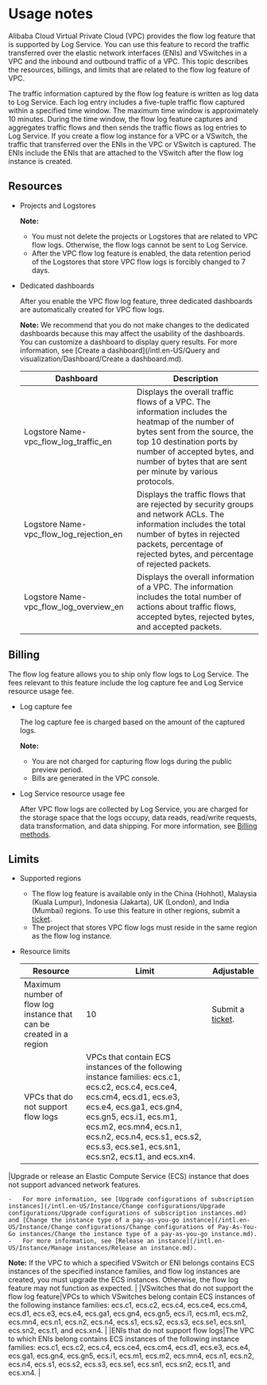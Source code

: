 # Usage notes

Alibaba Cloud Virtual Private Cloud \(VPC\) provides the flow log feature that is supported by Log Service. You can use this feature to record the traffic transferred over the elastic network interfaces \(ENIs\) and VSwitches in a VPC and the inbound and outbound traffic of a VPC. This topic describes the resources, billings, and limits that are related to the flow log feature of VPC.

The traffic information captured by the flow log feature is written as log data to Log Service. Each log entry includes a five-tuple traffic flow captured within a specified time window. The maximum time window is approximately 10 minutes. During the time window, the flow log feature captures and aggregates traffic flows and then sends the traffic flows as log entries to Log Service. If you create a flow log instance for a VPC or a VSwitch, the traffic that transferred over the ENIs in the VPC or VSwitch is captured. The ENIs include the ENIs that are attached to the VSwitch after the flow log instance is created.

## Resources

-   Projects and Logstores

    **Note:**

    -   You must not delete the projects or Logstores that are related to VPC flow logs. Otherwise, the flow logs cannot be sent to Log Service.
    -   After the VPC flow log feature is enabled, the data retention period of the Logstores that store VPC flow logs is forcibly changed to 7 days.
-   Dedicated dashboards

    After you enable the VPC flow log feature, three dedicated dashboards are automatically created for VPC flow logs.

    **Note:** We recommend that you do not make changes to the dedicated dashboards because this may affect the usability of the dashboards. You can customize a dashboard to display query results. For more information, see [Create a dashboard](/intl.en-US/Query and visualization/Dashboard/Create a dashboard.md).

    |Dashboard|Description|
    |---------|-----------|
    |Logstore Name-vpc\_flow\_log\_traffic\_en|Displays the overall traffic flows of a VPC. The information includes the heatmap of the number of bytes sent from the source, the top 10 destination ports by number of accepted bytes, and number of bytes that are sent per minute by various protocols.|
    |Logstore Name-vpc\_flow\_log\_rejection\_en|Displays the traffic flows that are rejected by security groups and network ACLs. The information includes the total number of bytes in rejected packets, percentage of rejected bytes, and percentage of rejected packets.|
    |Logstore Name-vpc\_flow\_log\_overview\_en|Displays the overall information of a VPC. The information includes the total number of actions about traffic flows, accepted bytes, rejected bytes, and accepted packets.|


## Billing

The flow log feature allows you to ship only flow logs to Log Service. The fees relevant to this feature include the log capture fee and Log Service resource usage fee.

-   Log capture fee

    The log capture fee is charged based on the amount of the captured logs.

    **Note:**

    -   You are not charged for capturing flow logs during the public preview period.
    -   Bills are generated in the VPC console.
-   Log Service resource usage fee

    After VPC flow logs are collected by Log Service, you are charged for the storage space that the logs occupy, data reads, read/write requests, data transformation, and data shipping. For more information, see [Billing methods](https://www.alibabacloud.com/product/log-service/pricing?spm=a3c0i.139163.9288850920.1.7690637avzyiqo).


## Limits

-   Supported regions
    -   The flow log feature is available only in the China \(Hohhot\), Malaysia \(Kuala Lumpur\), Indonesia \(Jakarta\), UK \(London\), and India \(Mumbai\) regions. To use this feature in other regions, submit a [ticket](https://workorder-intl.console.aliyun.com/#/ticket/createIndex).
    -   The project that stores VPC flow logs must reside in the same region as the flow log instance.
-   Resource limits

    |Resource|Limit|Adjustable|
    |--------|-----|----------|
    |Maximum number of flow log instance that can be created in a region|10|Submit a [ticket](https://workorder-intl.console.aliyun.com/#/ticket/createIndex).|
    |VPCs that do not support flow logs|VPCs that contain ECS instances of the following instance families: ecs.c1, ecs.c2, ecs.c4, ecs.ce4, ecs.cm4, ecs.d1, ecs.e3, ecs.e4, ecs.ga1, ecs.gn4, ecs.gn5, ecs.i1, ecs.m1, ecs.m2, ecs.mn4, ecs.n1, ecs.n2, ecs.n4, ecs.s1, ecs.s2, ecs.s3, ecs.se1, ecs.sn1, ecs.sn2, ecs.t1, and ecs.xn4.

|Upgrade or release an Elastic Compute Service \(ECS\) instance that does not support advanced network features.

    -   For more information, see [Upgrade configurations of subscription instances](/intl.en-US/Instance/Change configurations/Upgrade configurations/Upgrade configurations of subscription instances.md) and [Change the instance type of a pay-as-you-go instance](/intl.en-US/Instance/Change configurations/Change configurations of Pay-As-You-Go instances/Change the instance type of a pay-as-you-go instance.md).
    -   For more information, see [Release an instance](/intl.en-US/Instance/Manage instances/Release an instance.md).
**Note:** If the VPC to which a specified VSwitch or ENI belongs contains ECS instances of the specified instance families, and flow log instances are created, you must upgrade the ECS instances. Otherwise, the flow log feature may not function as expected. |
    |VSwitches that do not support the flow log feature|VPCs to which VSwitches belong contain ECS instances of the following instance families: ecs.c1, ecs.c2, ecs.c4, ecs.ce4, ecs.cm4, ecs.d1, ecs.e3, ecs.e4, ecs.ga1, ecs.gn4, ecs.gn5, ecs.i1, ecs.m1, ecs.m2, ecs.mn4, ecs.n1, ecs.n2, ecs.n4, ecs.s1, ecs.s2, ecs.s3, ecs.se1, ecs.sn1, ecs.sn2, ecs.t1, and ecs.xn4. |
    |ENIs that do not support flow logs|The VPC to which ENIs belong contains ECS instances of the following instance families: ecs.c1, ecs.c2, ecs.c4, ecs.ce4, ecs.cm4, ecs.d1, ecs.e3, ecs.e4, ecs.ga1, ecs.gn4, ecs.gn5, ecs.i1, ecs.m1, ecs.m2, ecs.mn4, ecs.n1, ecs.n2, ecs.n4, ecs.s1, ecs.s2, ecs.s3, ecs.se1, ecs.sn1, ecs.sn2, ecs.t1, and ecs.xn4. |


